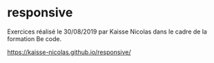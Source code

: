 # responsive

Exercices réalisé le 30/08/2019 par Kaisse Nicolas dans le cadre de la formation Be code.

https://kaisse-nicolas.github.io/responsive/

